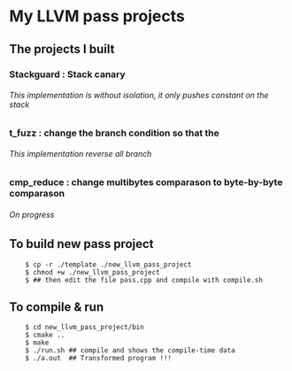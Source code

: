 # My LLVM pass projects

## The projects I built

### Stackguard : Stack canary
###### This implementation is without isolation, it only pushes constant on the stack 

### t_fuzz     : change the branch condition so that the 
###### This implementation reverse all branch

### cmp_reduce : change multibytes comparason to byte-by-byte comparason
###### On progress 


## To build new pass project
```
    $ cp -r ./template ./new_llvm_pass_project
    $ chmod +w ./new_llvm_pass_project
    $ ## then edit the file pass.cpp and compile with compile.sh
```

## To compile & run
```
    $ cd new_llvm_pass_project/bin
    $ cmake ..
    $ make
    $ ./run.sh ## compile and shows the compile-time data
    $ ./a.out  ## Transformed program !!!

```
